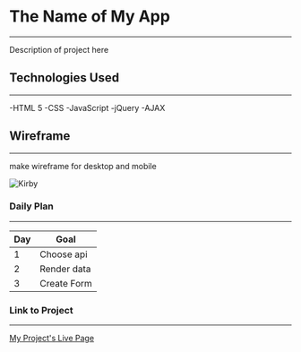 # The Name of My App
---
Description of project here
## Technologies Used
---
-HTML 5
-CSS
-JavaScript
-jQuery
-AJAX
## Wireframe
---
make wireframe for desktop and mobile

![Kirby](https://assets.nintendo.com/image/upload/f_auto/q_auto/dpr_2.625/c_scale,w_400/ncom/en_US/merchandising/Character%20Portals/1600x1600_NCOM_Home_Characters_Kirby) 
### Daily Plan
---
| Day | Goal |
|-----|------|
|  1  | Choose api  |
|  2  | Render data |
|  3  | Create Form |

### Link to Project
---
[My Project's Live Page](https://aserene.github.io/project-1/)